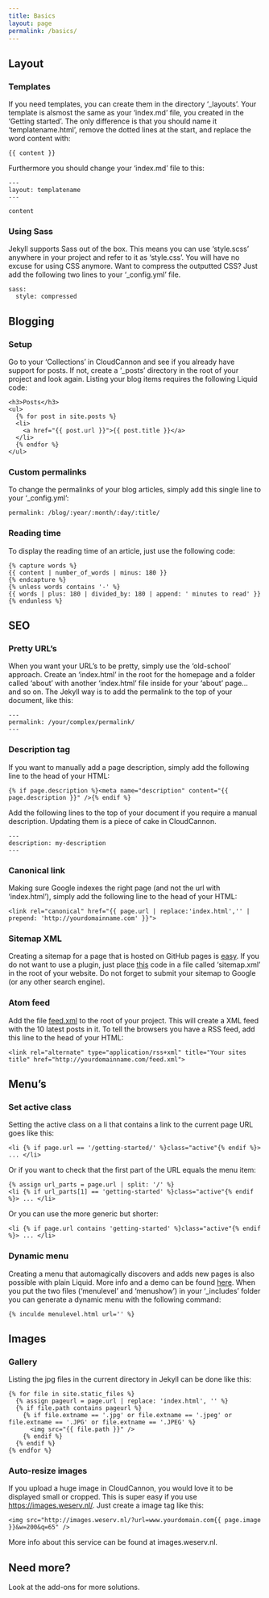 ```yaml
---
title: Basics
layout: page
permalink: /basics/
---
```



## Layout

### Templates

If you need templates, you can create them in the directory ‘_layouts’. Your template is alsmost the same as your ‘index.md’ file, you created in the ‘Getting started’. The only difference is that you should name it ‘templatename.html’, remove the dotted lines at the start, and replace the word content with:

```
{{ content }}
```

Furthermore you should change your ‘index.md’ file to this:

```
---
layout: templatename
---

content
```

### Using Sass

Jekyll supports Sass out of the box. This means you can use ‘style.scss’ anywhere in your project and refer to it as ‘style.css’. You will have no excuse for using CSS anymore. Want to compress the outputted CSS? Just add the following two lines to your ‘_config.yml’ file.

```
sass:
  style: compressed
```

## Blogging

### Setup

Go to your ‘Collections’ in CloudCannon and see if you already have support for posts. If not, create a ‘_posts’ directory in the root of your project and look again. Listing your blog items requires the following Liquid code:

```
<h3>Posts</h3>
<ul>
  {% for post in site.posts %}
  <li>
    <a href="{{ post.url }}">{{ post.title }}</a>
  </li>
  {% endfor %}
</ul>
```

### Custom permalinks

To change the permalinks of your blog articles, simply add this single line to your ‘_config.yml’:

```
permalink: /blog/:year/:month/:day/:title/
```

### Reading time

To display the reading time of an article, just use the following code:

```
{% capture words %}
{{ content | number_of_words | minus: 180 }}
{% endcapture %}
{% unless words contains '-' %}
{{ words | plus: 180 | divided_by: 180 | append: ' minutes to read' }}
{% endunless %}
```

## SEO

### Pretty URL’s

When you want your URL’s to be pretty, simply use the ‘old-school’ approach. Create an ‘index.html’ in the root for the homepage and a folder called ‘about’ with another ‘index.html’ file inside for your ‘about’ page… and so on. The Jekyll way is to add the permalink to the top of your document, like this:

```
---
permalink: /your/complex/permalink/
---
```

### Description tag

If you want to manually add a page description, simply add the following line to the head of your HTML:

```
{% if page.description %}<meta name="description" content="{{ page.description }}" />{% endif %}
```

Add the following lines to the top of your document if you require a manual description. Updating them is a piece of cake in CloudCannon.

```
---
description: my-description
---
```

### Canonical link

Making sure Google indexes the right page (and not the url with ‘index.html’), simply add the following line to the head of your HTML:

```
<link rel="canonical" href="{{ page.url | replace:'index.html','' | prepend: 'http://yourdomainname.com' }}">
```

### Sitemap XML

Creating a sitemap for a page that is hosted on GitHub pages is [easy](https://help.github.com/articles/sitemaps-for-github-pages/). If you do not want to use a plugin, just place [this](https://github.com/CloudCannon/Jekyll-Tips/blob/master/sitemap.xml) code in a file called ‘sitemap.xml’ in the root of your website. Do not forget to submit your sitemap to Google (or any other search engine).

### Atom feed

Add the file [feed.xml](https://github.com/jnvsor/jekyll-dynamic-menu/blob/master/feed.xml) to the root of your project. This will create a XML feed with the 10 latest posts in it. To tell the browsers you have a RSS feed, add this line to the head of your HTML:

```
<link rel="alternate" type="application/rss+xml" title="Your sites title" href="http://yourdomainname.com/feed.xml">
```

## Menu’s

### Set active class

Setting the active class on a li that contains a link to the current page URL goes like this:

```
<li {% if page.url == '/getting-started/' %}class="active"{% endif %}> ... </li>
```

Or if you want to check that the first part of the URL equals the menu item:

```
{% assign url_parts = page.url | split: '/' %}
<li {% if url_parts[1] == 'getting-started' %}class="active"{% endif %}> ... </li>
```

Or you can use the more generic but shorter:

```
<li {% if page.url contains 'getting-started' %}class="active"{% endif %}> ... </li>
```

### Dynamic menu

Creating a menu that automagically discovers and adds new pages is also possible with plain Liquid. More info and a demo can be found [here](https://github.com/jnvsor/jekyll-dynamic-menu). When you put the two files (‘menulevel’ and ‘menushow’) in your ‘_includes’ folder you can generate a dynamic menu with the following command:

```
{% inculde menulevel.html url='' %}
```

## Images

### Gallery

Listing the jpg files in the current directory in Jekyll can be done like this:

```
{% for file in site.static_files %}
  {% assign pageurl = page.url | replace: 'index.html', '' %}
  {% if file.path contains pageurl %}
    {% if file.extname == '.jpg' or file.extname == '.jpeg' or file.extname == '.JPG' or file.extname == '.JPEG' %}
      <img src="{{ file.path }}" />
    {% endif %}
  {% endif %}
{% endfor %}
```

### Auto-resize images

If you upload a huge image in CloudCannon, you would love it to be displayed small or cropped. This is super easy if you use https://images.weserv.nl/. Just create a image tag like this:

```
<img src="http://images.weserv.nl/?url=www.yourdomain.com{{ page.image }}&w=200&q=65" />
```

More info about this service can be found at images.weserv.nl.

## Need more?

Look at the add-ons for more solutions.